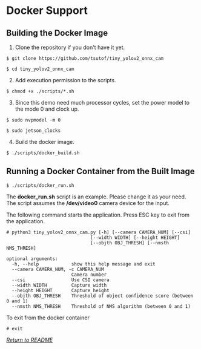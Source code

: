 # Docker Support

## Building the Docker Image

1. Clone the repository if you don't have it yet.
```
$ git clone https://github.com/tsutof/tiny_yolov2_onnx_cam

$ cd tiny_yolov2_onnx_cam
```
2. Add execution permission to the scripts.
```
$ chmod +x ./scripts/*.sh
```
3. Since this demo need much processor cycles, set the power model to the mode 0 and clock up.
```
$ sudo nvpmodel -m 0

$ sudo jetson_clocks
```
4. Build the docker image.
```
$ ./scripts/docker_build.sh
```

## Running a Docker Container from the Built Image

```
$ ./scripts/docker_run.sh
```
The **docker_run.sh** script is an example. Please change it as your need. The script assumes the **/dev/video0** camera device for the input.

The following command starts the application.
Press ESC key to exit from the application.

```
# python3 tiny_yolov2_onnx_cam.py [-h] [--camera CAMERA_NUM] [--csi]
                               [--width WIDTH] [--height HEIGHT]
                               [--objth OBJ_THRESH] [--nmsth NMS_THRESH]

optional arguments:
  -h, --help            show this help message and exit
  --camera CAMERA_NUM, -c CAMERA_NUM
                        Camera number
  --csi                 Use CSI camera
  --width WIDTH         Capture width
  --height HEIGHT       Capture height
  --objth OBJ_THRESH    Threshold of object confidence score (between 0 and 1)
  --nmsth NMS_THRESH    Threshold of NMS algorithm (between 0 and 1)
```

To exit from the docker container
```
# exit
```

*[Return to README](../README.md)*
